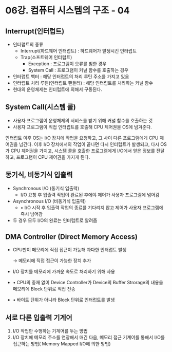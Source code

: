 # 06강. 컴퓨터 시스템의 구조 - 04

## Interrupt(인터럽트)

- 인터럽트의 종류
    - Interrupt(하드웨어 인터럽트) : 하드웨어가 발생시킨 인터럽트
    - Trap(소프트웨어 인터럽트)
        - Exception : 프로그램이 오류를 범한 경우
        - System Call : 프로그램이 커널 함수를 호출하는 경우
- 인터럽트 백터 : 해당 인터럽트의 처리 루틴 주소를 가지고 있음
- 인터럽트 처리 루틴(인터럽트 핸들러) : 해당 인터럽트를 처리하는 커널 함수
- 현대의 운영체제는 인터럽트에 의해서 구동된다.

## System Call(시스템 콜)

- 사용자 프로그램이 운영체제의 서비스를 받기 위해 커널 함수를 호출하는 것
- 사용자 프로그램이 직접 인터럽트를 호출해 CPU 제어권을 OS에 넘겨준다.

인터럽트 이후 OS는  I/O 장치에 작업을 요청하고, 그 사이 다른 프로그램에게 CPU 제어권을 넘긴다. 이후 I/O 장치에서의 작업이 끝나면 다시 인터럽트가 발생되고, 다시 OS가 CPU 제어권을 가지고, 시스템 콜을 호출한 프로그램에게 I/O에서 얻은 정보를 전달하고, 프로그램이 CPU 제어권을 가지게 된다.

## 동기식, 비동기식 입출력

- Synchronous I/O (동기식 입출력)
    - I/O 요청 후 입출력 작업이 완료된 후에야 제어가 사용자 프로그램에 넘어감
- Asynchronous I/O (비동기식 입출력)
    - • I/O 시작 후 입출력 작업의 종료를 기다리지 않고 제어가 사용자 프로그램에 즉시 넘어감
- 두 경우 모두 I/O의 완료는 인터럽트로 알려줌

## DMA Controller ****(Direct Memory Access)****

- CPU만이 메모리에 직접 접근이 가능해 과다한 인터럽트 발생
    
    → 메모리에 직접  접근이 가능한 장치 추가
    
- I/O 장치를 메모리에 가까운 속도로 처리하기 위해 사용
- • CPU의 중재 없이 Device Controller가 Device의 Buffer Strorage의 내용을 메모리에 Block 단위로 직접 전송
- • 바이트 단위가 아니라 Block 단위로 인터럽트를 발생

## 서로 다른 입출력 기계어

1. I/O 작업만 수행하는 기계어를 두는 방법
2. I/O 장치에 메모리 주소를 연장해서 매긴 다음, 메모리 접근 기계어를 통해서 I/O를 접근하는 방법( Memory Mapped I/O에 의한 방법)